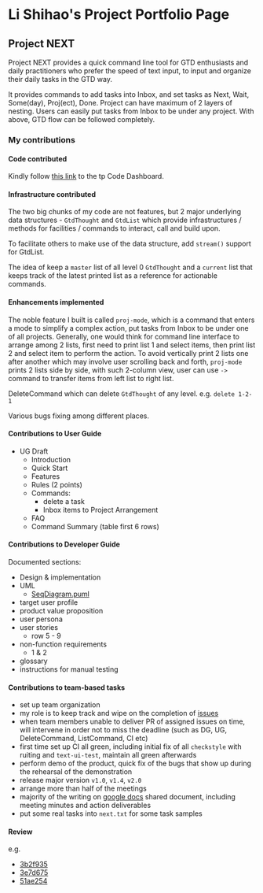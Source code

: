 # Li Shihao's Project Portfolio Page

## Project NEXT
Project NEXT provides a quick command line tool for GTD enthusiasts and daily practitioners who prefer the speed of text input,
to input and organize their daily tasks in the GTD way.

It provides commands to add tasks into Inbox, and set tasks as Next, Wait, Some(day), Proj(ect), Done. Project can have maximum of 2 layers of nesting. Users can easily put tasks from Inbox to be under any project. With above, GTD flow can be followed completely.

### My contributions 

#### Code contributed 
Kindly follow [this link](https://nus-tic4001-ay2122s1.github.io/tp-dashboard/?search=&sort=groupTitle&sortWithin=title&timeframe=commit&mergegroup=&groupSelect=groupByRepos&breakdown=true&checkedFileTypes=docs~functional-code~test-code~other&since=2021-09-17&tabOpen=true&tabType=authorship&tabAuthor=l-shihao&tabRepo=AY2122S1-TIC4001-F18-3%2Ftp%5Bmaster%5D&authorshipIsMergeGroup=false&authorshipFileTypes=docs~functional-code~test-code&authorshipIsBinaryFileTypeChecked=false) to the tp Code Dashboard.

#### Infrastructure contributed
The two big chunks of my code are not features, but 2 major underlying data structures - `GtdThought` and `GtdList` which provide infrastructures / methods for facilities / commands to interact, call and build upon.

To facilitate others to make use of the data structure, add `stream()` support for GtdList.

The idea of keep a `master` list of all level 0 `GtdThought` and a `current` list that keeps track of the latest printed list as a reference for actionable commands.


#### Enhancements implemented

The noble feature I built is called `proj-mode`, which is a command that enters a mode to simplify a complex action, put tasks from Inbox to be under one of all projects. Generally, one would think for command line interface to arrange among 2 lists, first need to print list 1 and select items, then print list 2 and select item to perform the action. To avoid vertically print 2 lists one after another which may involve user scrolling back and forth, `proj-mode` prints 2 lists side by side, with such 2-column view, user can use `->` command to transfer items from left list to right list.

DeleteCommand which can delete `GtdThought` of any level. e.g. `delete 1-2-1`

Various bugs fixing among different places.

#### Contributions to User Guide
- UG Draft
  - Introduction
  - Quick Start
  - Features
  - Rules (2 points)
  - Commands: 
    - delete a task
    - Inbox items to Project Arrangement
  - FAQ
  - Command Summary (table first 6 rows)


#### Contributions to Developer Guide
Documented sections:
- Design & implementation
- UML
  - [SeqDiagram.puml](pic/SeqDiagram.puml)
- target user profile
- product value proposition
- user persona
- user stories
  - row 5 - 9
- non-function requirements 
  - 1 & 2
- glossary
- instructions for manual testing 

#### Contributions to team-based tasks
+ set up team organization 
+ my role is to keep track and wipe on the completion of [issues](https://github.com/AY2122S1-TIC4001-F18-3/tp/issues?q=is%3Aissue+is%3Aclosed)
+ when team members unable to deliver PR of assigned issues on time, will intervene in order not to miss the deadline (such as DG, UG, DeleteCommand, ListCommand, CI etc)
+ first time set up CI all green, including initial fix of all `checkstyle` with ruiting and `text-ui-test`, maintain all green afterwards
+ perform demo of the product, quick fix of the bugs that show up during the rehearsal of the demonstration
+ release major version `v1.0`, `v1.4`, `v2.0`
+ arrange more than half of the meetings
+ majority of the writing on [google docs](https://docs.google.com/document/d/1VIJ82_uYj_6vg6yAU3R6hSfGvMCJIGGmnv1DLWzPNLA/edit?usp=sharing) shared document, including meeting minutes and action deliverables
+ put some real tasks into `next.txt` for some task samples


#### Review
e.g.
+ [3b2f935](https://github.com/AY2122S1-TIC4001-F18-3/tp/commit/3b2f93500a50e83b8836c605cfa727b85d980074)
+ [3e7d675](https://github.com/AY2122S1-TIC4001-F18-3/tp/commit/3e7d675ebdcdb402b72ba0c57c390b88ccf29332)
+ [51ae254](https://github.com/AY2122S1-TIC4001-F18-3/tp/commit/51ae254afcd481994e94170f6f744ccb3cac4dc6)